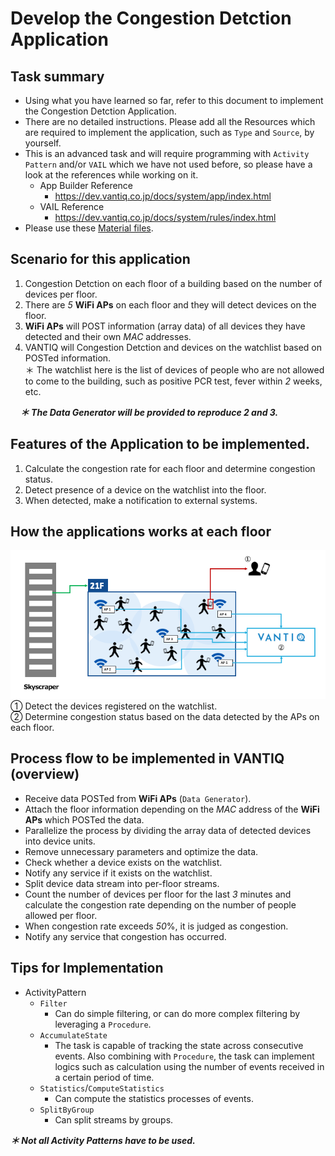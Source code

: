 # Develop the Congestion Detction Application

## Task summary

* Using what you have learned so far, refer to this document to implement the Congestion Detction Application.  
* There are no detailed instructions. Please add all the Resources which are required to implement the application, such as `Type` and `Source`, by yourself.  
* This is an advanced task and will require programming with `Activity Pattern` and/or `VAIL` which we have not used before, so please have a look at the references while working on it.
  * App Builder Reference
    * [https://dev\.vantiq\.co\.jp/docs/system/app/index\.html](https://dev.vantiq.co.jp/docs/system/app/index.html)
  * VAIL Reference
    * [https://dev\.vantiq\.co\.jp/docs/system/rules/index\.html](https://dev.vantiq.co.jp/docs/system/rules/index.html)
* Please use these [Material files](../../conf/AdditionalContents/dev01_detect_congestion_app).  


## Scenario for this application

1. Congestion Detction on each floor of a building based on the number of devices per floor.
2. There are _5_ **WiFi APs** on each floor and they will detect devices on the floor.
3. **WiFi APs** will POST information (array data) of all devices they have detected and their own _MAC_ addresses.
4. VANTIQ will Congestion Detction and devices on the watchlist based on POSTed information.  
    ＊ The watchlist here is the list of devices of people who are not allowed to come to the building, such as positive PCR test, fever within _2_ weeks, etc.

&nbsp;&nbsp;&nbsp; ***＊ The Data Generator will be provided to reproduce 2 and 3.***

## Features of the Application to be implemented.

1. Calculate the congestion rate for each floor and determine congestion status.
2. Detect presence of a device on the watchlist into the floor.  
3. When detected, make a notification to external systems.  

## How the applications works at each floor

![Image of behavior](../../imgs/04_dev01/slide5.png)  
①  Detect the devices registered on the watchlist.   
②  Determine congestion status based on the data detected by the APs on each floor.  

## Process flow to be implemented in VANTIQ (overview)

  * Receive data POSTed from **WiFi APs** (`Data Generator`).  
  * Attach the floor information depending on the _MAC_ address of the **WiFi APs** which POSTed the data.
  * Parallelize the process by dividing the array data of detected devices into device units.
  * Remove unnecessary parameters and optimize the data.
  * Check whether a device exists on the watchlist.
  * Notify any service if it exists on the watchlist.
  * Split device data stream into per-floor streams.
  * Count the number of devices per floor for the last _3_ minutes and calculate the congestion rate depending on the number of people allowed per floor.
  * When congestion rate exceeds _50_%, it is judged as congestion.
  * Notify any service that congestion has occurred.

## Tips for Implementation

* ActivityPattern
  * `Filter`
    * Can do simple filtering, or can do more complex filtering by leveraging a `Procedure`.
  * `AccumulateState`
    * The task is capable of tracking the state across consecutive events. Also combining with `Procedure`, the task can implement logics such as calculation using the number of events received in a certain period of time.
  * `Statistics`/`ComputeStatistics`
    * Can compute the statistics processes of events.
  * `SplitByGroup`
    * Can split streams by groups.    

***＊ Not all Activity Patterns have to be used.***
